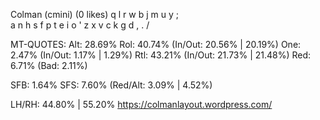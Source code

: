 Colman (cmini) (0 likes)
  q l r w b  j m u y ;  
  a n h s f  p t e i o '
  z x v c k  g d , . /  

MT-QUOTES:
  Alt: 28.69%
  Rol: 40.74%   (In/Out: 20.56% | 20.19%)
  One:  2.47%   (In/Out:  1.17% |  1.29%)
  Rtl: 43.21%   (In/Out: 21.73% | 21.48%)
  Red:  6.71%   (Bad:     2.11%)

  SFB: 1.64%
  SFS: 7.60%    (Red/Alt: 3.09% | 4.52%)

  LH/RH: 44.80% | 55.20%
  https://colmanlayout.wordpress.com/
  